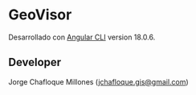 # GeoVisor

Desarrollado con [Angular CLI](https://github.com/angular/angular-cli) version 18.0.6.

## Developer

Jorge Chafloque Millones (jchafloque.gis@gmail.com)

